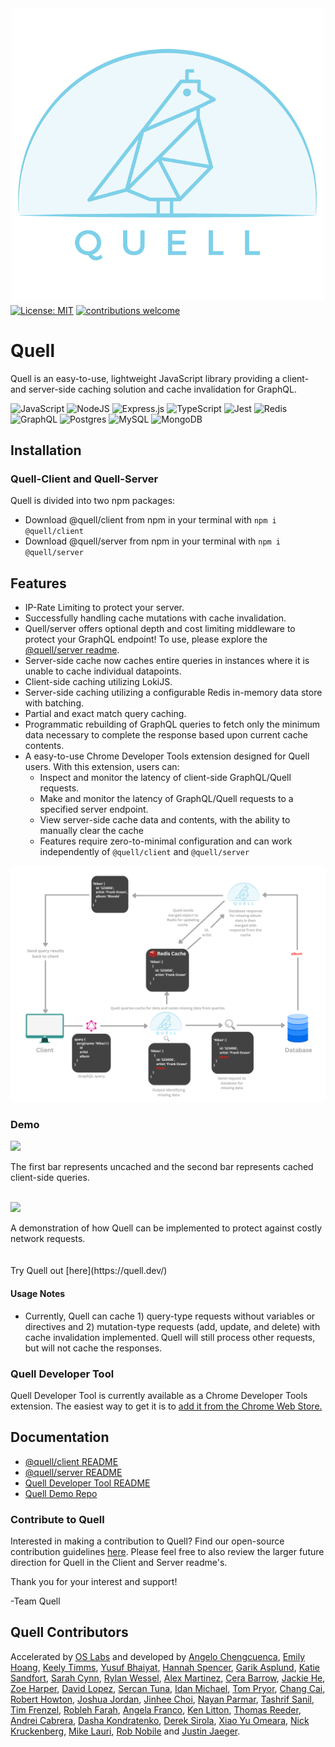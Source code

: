 <p align="center"><img src="./assets/Quell-B2.png" width='500' style="margin-top: 10px; margin-bottom: -10px;"></p>

[![License: MIT](https://img.shields.io/badge/License-MIT-yellow.svg)](https://github.com/open-source-labs/Quell/blob/master/LICENSE)
[![contributions welcome](https://img.shields.io/badge/contributions-welcome-brightgreen.svg?style=flat)](https://github.com/open-source-labs/Quell/issues)

# Quell

Quell is an easy-to-use, lightweight JavaScript library providing a client- and server-side caching solution and cache invalidation for GraphQL.

![JavaScript](https://img.shields.io/badge/javascript-%23323330.svg?style=for-the-badge&logo=javascript&logoColor=%23F7DF1E)
![NodeJS](https://img.shields.io/badge/node.js-6DA55F?style=for-the-badge&logo=node.js&logoColor=white)
![Express.js](https://img.shields.io/badge/express.js-%23404d59.svg?style=for-the-badge&logo=express&logoColor=%2361DAFB)
![TypeScript](https://img.shields.io/badge/TypeScript-007ACC?style=for-the-badge&logo=typescript&logoColor=white)
![Jest](https://img.shields.io/badge/-jest-%23C21325?style=for-the-badge&logo=jest&logoColor=white)
![Redis](https://img.shields.io/badge/redis-%23DD0031.svg?&style=for-the-badge&logo=redis&logoColor=white)
![GraphQL](https://img.shields.io/badge/-GraphQL-E10098?style=for-the-badge&logo=graphql&logoColor=white)
![Postgres](https://img.shields.io/badge/postgres-%23316192.svg?style=for-the-badge&logo=postgresql&logoColor=white)
![MySQL](https://img.shields.io/badge/mysql-%2300f.svg?style=for-the-badge&logo=mysql&logoColor=white)
![MongoDB](https://img.shields.io/badge/MongoDB-%234ea94b.svg?style=for-the-badge&logo=mongodb&logoColor=white)

## Installation

### Quell-Client and Quell-Server

Quell is divided into two npm packages:

- Download @quell/client from npm in your terminal with `npm i @quell/client`
- Download @quell/server from npm in your terminal with `npm i @quell/server`

## Features

- IP-Rate Limiting to protect your server.
- Successfully handling cache mutations with cache invalidation.
- Quell/server offers optional depth and cost limiting middleware to protect your GraphQL endpoint! To use, please explore the [@quell/server readme](./quell-server/README.md).
- Server-side cache now caches entire queries in instances where it is unable to cache individual datapoints.
- Client-side caching utilizing LokiJS.
- Server-side caching utilizing a configurable Redis in-memory data store with batching.
- Partial and exact match query caching.
- Programmatic rebuilding of GraphQL queries to fetch only the minimum data necessary to complete the response based upon current cache contents.
- A easy-to-use Chrome Developer Tools extension designed for Quell users. With this extension, users can:
  - Inspect and monitor the latency of client-side GraphQL/Quell requests.
  - Make and monitor the latency of GraphQL/Quell requests to a specified server endpoint.
  - View server-side cache data and contents, with the ability to manually clear the cache
  - Features require zero-to-minimal configuration and can work independently of `@quell/client` and `@quell/server`

<p><img src="./assets/updatedQuell-diagram.png"></p>

### Demo

<p><img src="https://user-images.githubusercontent.com/107441308/228376189-6a0214f2-ee44-464b-a85b-a3104de18e57.gif"></p>
The first bar represents uncached and the second bar represents cached client-side queries.
</br>
</br>
<p><img src="https://user-images.githubusercontent.com/107441308/228376175-d095b697-4f15-4ec6-9bfa-7029ccd469ac.gif"></p>
A demonstration of how Quell can be implemented to protect against costly network requests.

</br>
</br>
</br>
Try Quell out [here](https://quell.dev/)

#### Usage Notes

- Currently, Quell can cache 1) query-type requests without variables or directives and 2) mutation-type requests (add, update, and delete) with cache invalidation implemented. Quell will still process other requests, but will not cache the responses.

### Quell Developer Tool

Quell Developer Tool is currently available as a Chrome Developer Tools extension. The easiest way to get it is to [add it from the Chrome Web Store.](https://chrome.google.com/webstore/detail/quell-developer-tool/jnegkegcgpgfomoolnjjkmkippoellod)

## Documentation

- [@quell/client README](./quell-client/README.md)
- [@quell/server README](./quell-server/README.md)
- [Quell Developer Tool README](./quell-extension/README.md)
- [Quell Demo Repo](https://github.com/oslabs-beta/QuellDemo-ts-7.0)

### Contribute to Quell

Interested in making a contribution to Quell? Find our open-source contribution guidelines [here](./CONTRIBUTING.md). Please feel free to also review the larger future direction for Quell in the Client and Server readme's.

Thank you for your interest and support!

-Team Quell

## Quell Contributors

Accelerated by [OS Labs](https://github.com/open-source-labs) and developed by [Angelo Chengcuenca](https://github.com/amchengcuenca), [Emily Hoang](https://github.com/emilythoang), [Keely Timms](https://github.com/keelyt), [Yusuf Bhaiyat](https://github.com/yusuf-bha), [Hannah Spencer](https://github.com/Hannahspen), [Garik Asplund](https://github.com/garikAsplund), [Katie Sandfort](https://github.com/katiesandfort), [Sarah Cynn](https://github.com/cynnsarah), [Rylan Wessel](https://github.com/XpIose), [Alex Martinez](https://github.com/alexmartinez123), [Cera Barrow](https://github.com/cerab), [Jackie He](https://github.com/Jckhe), [Zoe Harper](https://github.com/ContraireZoe), [David Lopez](https://github.com/DavidMPLopez), [Sercan Tuna](https://github.com/srcntuna), [Idan Michael](https://github.com/IdanMichael), [Tom Pryor](https://github.com/Turmbeoz), [Chang Cai](https://github.com/ccai89), [Robert Howton](https://github.com/roberthowton), [Joshua Jordan](https://github.com/jjordan-90), [Jinhee Choi](https://github.com/jcroadmovie), [Nayan Parmar](https://github.com/nparmar1), [Tashrif Sanil](https://github.com/tashrifsanil), [Tim Frenzel](https://github.com/TimFrenzel), [Robleh Farah](https://github.com/farahrobleh), [Angela Franco](https://github.com/ajfranco18), [Ken Litton](https://github.com/kenlitton), [Thomas Reeder](https://github.com/nomtomnom), [Andrei Cabrera](https://github.com/Andreicabrerao), [Dasha Kondratenko](https://github.com/dasha-k), [Derek Sirola](https://github.com/dsirola1), [Xiao Yu Omeara](https://github.com/xyomeara), [Nick Kruckenberg](https://github.com/kruckenberg), [Mike Lauri](https://github.com/MichaelLauri), [Rob Nobile](https://github.com/RobNobile) and [Justin Jaeger](https://github.com/justinjaeger).
